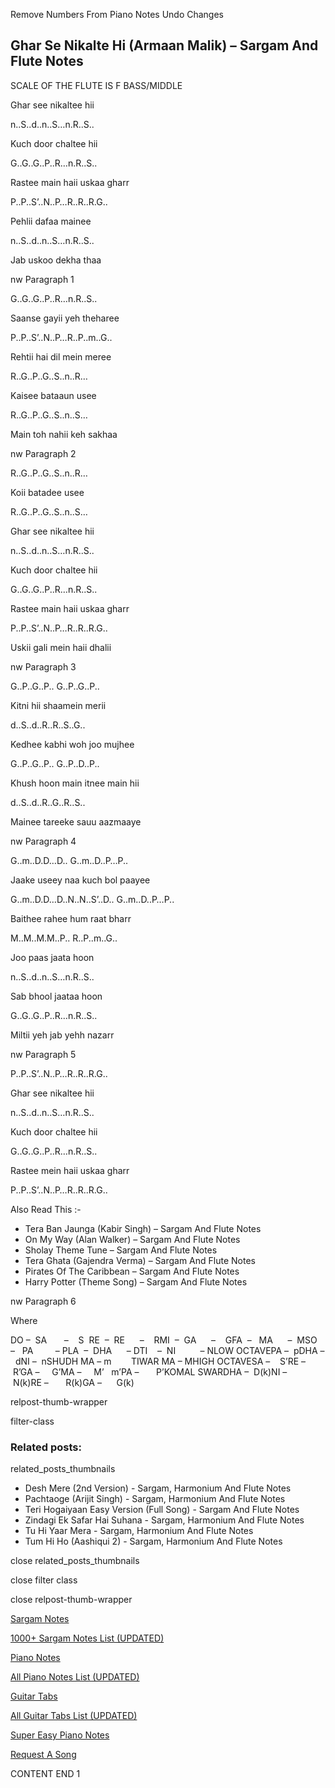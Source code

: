 
Remove Numbers From Piano Notes
Undo Changes



## Ghar Se Nikalte Hi (Armaan Malik) – Sargam And Flute Notes

SCALE OF THE FLUTE IS F BASS/MIDDLE

Ghar see nikaltee hii



n..S..d..n..S…n.R..S..



Kuch door chaltee hii



G..G..G..P..R…n.R..S..



Rastee main haii uskaa gharr



P..P..S’..N..P…R..R..R.G..

Pehlii dafaa mainee



n..S..d..n..S…n.R..S..



Jab uskoo dekha thaa

nw Paragraph 1



G..G..G..P..R…n.R..S..



Saanse gayii yeh theharee



P..P..S’..N..P…R..P..m..G..



Rehtii hai dil mein meree



R..G..P..G..S..n..R…



Kaisee bataaun usee



R..G..P..G..S..n..S…



Main toh nahii keh sakhaa



nw Paragraph 2

R..G..P..G..S..n..R…



Koii batadee usee



R..G..P..G..S..n..S…



Ghar see nikaltee hii



n..S..d..n..S…n.R..S..



Kuch door chaltee hii



G..G..G..P..R…n.R..S..



Rastee main haii uskaa gharr



P..P..S’..N..P…R..R..R.G..



Uskii gali mein haii dhalii

nw Paragraph 3



G..P..G..P.. G..P..G..P..



Kitni hii shaamein merii



d..S..d..R..R..S..G..



Kedhee kabhi woh joo mujhee



G..P..G..P.. G..P..D..P..



Khush hoon main itnee main hii



d..S..d..R..G..R..S..



Mainee tareeke sauu aazmaaye



nw Paragraph 4

G..m..D.D…D.. G..m..D..P…P..



Jaake useey naa kuch bol paayee



G..m..D.D…D..N..N..S’..D.. G..m..D..P…P..



Baithee rahee hum raat bharr



M..M..M.M..P.. R..P..m..G..



Joo paas jaata hoon



n..S..d..n..S…n.R..S..



Sab bhool jaataa hoon



G..G..G..P..R…n.R..S..



Miltii yeh jab yehh nazarr

nw Paragraph 5



P..P..S’..N..P…R..R..R.G..



Ghar see nikaltee hii



n..S..d..n..S…n.R..S..



Kuch door chaltee hii



G..G..G..P..R…n.R..S..



Rastee mein haii uskaa gharr



P..P..S’..N..P…R..R..R.G..

Also Read This :-



* Tera Ban Jaunga (Kabir Singh) – Sargam And Flute Notes
* On My Way (Alan Walker) – Sargam And Flute Notes
* Sholay Theme Tune – Sargam And Flute Notes
* Tera Ghata (Gajendra Verma) – Sargam And Flute Notes
* Pirates Of The Caribbean – Sargam And Flute Notes
* Harry Potter (Theme Song) – Sargam And Flute Notes



nw Paragraph 6

Where



DO –  SA       –    S  RE  –  RE      –    RMI  –  GA      –    GFA  –   MA      –  MSO  –   PA         – PLA  –  DHA      – DTI    –  NI          – NLOW OCTAVEPA –  pDHA –  dNI –  nSHUDH MA – m        TIWAR MA – MHIGH OCTAVESA –    S’RE –     R’GA –     G’MA –     M’   m’PA –       P’KOMAL SWARDHA –  D(k)NI –       N(k)RE –       R(k)GA –      G(k)



relpost-thumb-wrapper

filter-class

### Related posts:

related_posts_thumbnails

* Desh Mere (2nd Version) - Sargam, Harmonium And Flute Notes
* Pachtaoge (Arijit Singh) - Sargam, Harmonium And Flute Notes
* Teri Hogaiyaan Easy Version (Full Song) - Sargam And Flute Notes
* Zindagi Ek Safar Hai Suhana - Sargam, Harmonium And Flute Notes
* Tu Hi Yaar Mera - Sargam, Harmonium  And Flute Notes
* Tum Hi Ho (Aashiqui 2) - Sargam, Harmonium And Flute Notes

close related_posts_thumbnails

close filter class

close relpost-thumb-wrapper

[Sargam Notes](https://www.notationsworld.com/sargam-notes.html)

[1000+ Sargam Notes List (UPDATED)](https://www.notationsworld.com/all-songs-list-sargam-notes.html)

[Piano Notes](https://www.notationsworld.com/piano-notes.html)

[All Piano Notes List (UPDATED)](https://www.notationsworld.com/all-songs-list-piano-notes.html)

[Guitar Tabs](https://www.notationsworld.com/guitar-tabs.html)

[All Guitar Tabs List (UPDATED)](https://www.notationsworld.com/all-songs-list-guitar-tabs.html)

[Super Easy Piano Notes](https://studywall.in/)

[Request A Song](https://www.notationsworld.com/request-a-song.html)

CONTENT END 1


